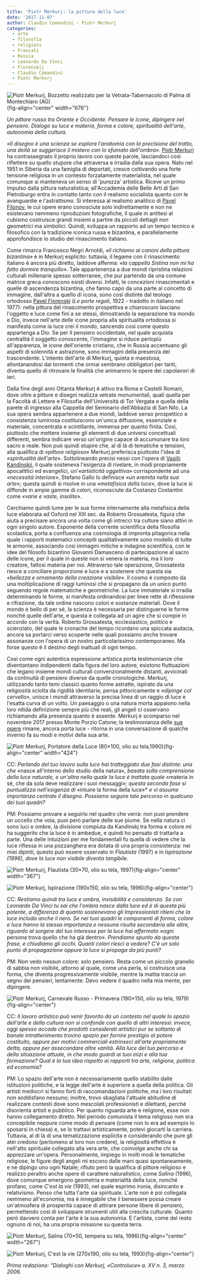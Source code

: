 ```yaml
---
title: 'Piotr Merkurj: la pittura della luce'
date: '2017-11-07'
author: Claudio Comandini - Piotr Merkurj
categories:
  - arte
  - filosofia
  - religioni
  - Frascati
  - Russia
  - Leonardo Da Vinci
  - Florenskij
  - Claudio Comandini
  - Piotr Merkurj
---
```


![*Piotr Merkurj, Bozzetto realizzato per la Vetrata-Tabernacolo di Palma di Montechiaro (AG)*](images/Vetrata-Palma-di-Montechiaro-AG.jpg){fig-align="center" width="676"}

*Un pittore russo tra Oriente e Occidente. Pensare le icone, dipingere nel pensiero. Dialogo su luce e materia, forma e colore, spiritualità dell'arte, autonomia della cultura.*

*«Il disegno è una scienza se esplora l'anatomia con la precisione del tratto, una deità se suggerisce il mistero con lo sfumato dell'ombra»*. [Piotr Merkurj](http://www.hermeslight.it/) ha contrassegnato il proprio lavoro con queste parole, lasciandoci così riflettere su quello stupore che attraversa e irradia dalla sua opera. Nato nel 1951 in Siberia da una famiglia di deportati, cresce coltivando una forte tensione religiosa in un contesto forzatamente materialista, nel quale comunque si manteneva un senso di 'purezza' artistica. Riceve un primo impulso dalla pittura naturalistica; all'Accademia delle Belle Arti di San Pietroburgo entra in contatto tanto con il realismo socialista quanto con le avanguardie e l'astrattismo. Si interessa al realismo analitico di [Pavel Filonov](https://en.wikipedia.org/wiki/Pavel_Filonov), le cui opere erano conosciute solo indirettamente e non ne esistevano nemmeno riproduzioni fotografiche, il quale in antitesi al cubismo costruisce grandi insiemi a partire da piccoli dettagli non geometrici ma simbolici. Quindi, sviluppa un rapporto ad un tempo tecnico e filosofico con la tradizione iconica russa e bizantina, e parallelamente approfondisce lo studio del rinascimento italiano.

Come rimarca Francesco Negri Arnoldi, *«il richiamo ai canoni della pittura bizantina»* è in Merkurj esplicito: tuttavia, il legame con il rinascimento italiano è ancora più diretto, laddove afferma: *«la cappella Sistina non mi ha fatto dormire tranquillo»*. Tale appartenenza a due mondi ripristina relazioni culturali millenarie spesso sotterranee, che pur partendo da una comune matrice greca conoscono esisti diversi. Infatti, le concezioni rinascimentali e quelle di ascendenza bizantina, che fanno capo da una parte al concetto di immagine, dall'altra a quello di icona, sono così distinte dal teologo ortodosso [Pavel Florenskj](https://it.wikipedia.org/wiki/Pavel_Aleksandrovi%C4%8D_Florenskij) (*Le porte regali*, 1922 - tradotto in italiano nel 1977): nella pittura del rinascimento prospettiva e chiaroscuro lasciano l'oggetto e luce come fini a se stessi, dimostrando la separazione tra mondo e Dio, invece nell'arte delle icone propria alla spiritualità ortodossa si manifesta come la luce crei il mondo, sancendo così come questo appartenga a Dio. Se per il pensiero occidentale, nel quale acquista centralità il soggetto conoscente, l'immagine si riduce perlopiù all'apparenza, le icone dell'oriente cristiano, che in Russia accentuano gli aspetti di solennità e astrazione, sono immagini della presenza del trascendente. L'intento dell'arte di Merkurj, quieta e maestosa, allontanandosi dai tormenti che ormai sembrano obbligatori per tanti, diventa quello di ritrovare le finalità che animarono le opere dei capolavori di ieri.

Dalla fine degli anni Ottanta Merkurj è attivo tra Roma e Castelli Romani, dove oltre a pitture e disegni realizza vetrate monumentali, quali quella per la Facoltà di Lettere e Filosofia dell'Università di Tor Vergata e quella della parete di ingresso alla Cappella del Seminario dell'Abbazia di San Nilo. La sua opera sembra appartenere a due mondi, laddove senso prospettico e consistenza luminosa costituiscono un'unica diffusione, essenziale e materiale, concentrata e scintillante, immensa per quanto finita. Così, piuttosto che mettere insieme gli elementi di due universi concettuali differenti, sembra indicare verso un'origine capace di accumunare tra loro sacro e reale. Non può quindi stupire che, al di là di tematiche e tensioni, alla qualifica di *«pittore religioso»* Merkurj preferisca piuttosto l'idea di *«spiritualità dell'arte»*. Sottolineando precisi nessi con l'opera di [Vasilij Kandinskij](https://it.wikipedia.org/wiki/Vasilij_Vasil%27evič_Kandinskij), il quale sosteneva l'esigenza di rivelare, in modi propriamente apocalittici ed evangelici, un'*«artisticità oggettiva»* corrispondente ad una *«necessità interiore»*, Stefano Gallo lo definisce *«un eremita nella sua arte»;* questa quindi si risolve in una *«metafisica della luce*», dove la luce si diffonde in ampie gamme di colori, riconosciute da Costanzo Costantini come *«varie e vaste, insolite»*.

Cerchiamo quindi lume per le sue forme internamente alla metafisica della luce elaborata ad Oxford nel XIII sec. da Roberto Grossatesta, figura che aiuta a precisare ancora una volta come gli intrecci tra culture siano attivi in ogni singolo autore. Esponente della corrente scientifica della filosofia scolastica, porta a confluenza una cosmologia di impronta pitagorica nella quale i rapporti matematici concepiti qualitativamente sono modello di tutte le armonie, associando così immagini mitiche e indagine scientifica, con le idee del filosofo bizantino Giovanni Damasceno di partecipazione al sacro delle icone, per il quale in queste non si venera la materia, ma il loro creatore, fattosi materia per noi. Attraverso tale operazione, Grossatesta riesce a conciliare proporzione e luce e a sostenere che questa sia *«bellezza e ornamento della creazione visibile»*. Il cosmo è composto da una moltiplicazione di raggi luminosi che si propagano da un unico punto seguendo regole matematiche e geometriche. La luce immateriale si irradia determinando le forme, si manifesta ordinandosi per linee rette di riflessione e rifrazione, da tale ordine nascono colori e sostanze materiali. Dove il mondo è bello di per sé, la scienza è necessaria per distinguerne le forme nonché quelle dell'arte, e questa è collegata ad un agire che si compie in accordo con la verità. Roberto Grossatesta, ecclesiastico, politico e scienziato, del quale le cronache del tempo ricordano una spiccata audacia, ancora sa portarci verso scoperte nelle quali possiamo anche trovare assonanze con l'opera di un nostro particolarissimo contemporaneo. Ma forse questo è il destino degli inattuali di ogni tempo.

Così come ogni autentica espressione artistica porta testimonianze che diventantano indipendenti dalla figura del loro autore, esistono fluttuazioni che legano insieme mondi culturali convenzionalmente distanti, avvicinati da continuità di pensiero diverse da quelle cronologiche. Merkurj, utilizzando tanto temi classici quanto forme astratte, ispirato da una religiosità sciolta da rigidità identitarie, pensa pittoricamente e *«dipinge col cervello»*, unisce i mondi attraverso la precisa linea di un raggio di luce e l'esatta curva di un volto. Un paesaggio o una natura morta appaiono nella loro nitida definizione sempre più che reali, gli angeli ci osservano richiamando alla presenza quanto è assente. Merkurj è scomparso nel novembre 2017 presso Monte Porzio Catone; la testimonianza delle [sue opere](https://photos.app.goo.gl/23rMV0eg0ixPUKp42) rimane, ancora porta luce - ritorna in una conversazione di qualche inverno fa su modi e motivi della sua arte.

![*Piotr Merkurj, Portatore della Luce (80×100, olio su tela,1990)*](https://lh3.googleusercontent.com/wPGy39cP805rgQUT_armYiA8RtDK1FMSDRvVWNwJDkNR3sH_UQarcmdlzWDN6FOg5SNKSr-tOdBCUs2H4ZaJlsgvljstbMZeLNZhLvJrRrH6h7-UFOWJfU0fu1dhWkjngpAMzXa8GQ=w416-h550-no){fig-align="center" width="424"}

CC: *Parlando del tuo lavoro sulla luce hai tratteggiato due fasi distinte: una che* «nasce all'interno dello studio della natura»*, basata sulla comprensione della luce naturale, e un'altra nella quale la luce è trattata quale* «materia in sé, che da sola deve realizzare i suoi messaggi»*; questa seconda fase si puntualizza nell'esigenza di* «intuire la forma della luce»\* *e vi assume importanza centrale il disegno. Possiamo seguire tale percorso in qualcuno dei tuoi quadri?*

PM: Possiamo provare a seguirlo nel quadro che verrà: non puoi prendere un uccello che vola, puoi però parlare delle sue piume. Se nella natura ci sono luci e ombre, la divisione compiuta da Kandinskj tra forma e colore mi ha suggerito che la luce è in ambedue, e quindi ho pensato di trattarla a parte. Una delle intuizioni per me fondamentali fu quella di vedere che la luce riflessa in una pozzanghera era dotata di una propria consistenza: nei miei dipinti, questo può essere osservato in *Flautista* (1997) e in *Ispirazione (1996),* *dove la luce non visibile diventa tangibile.*

![*Piotr Merkurj, Flautista (30×70, olio su tela, 1997)*](https://lh3.googleusercontent.com/wK4bbA_eWat6O65dlB5d9Hm46Hkjs7CJGBaaBeCGFAD35FK3eiuzptnZHP0lLOJGYaUvKJ8rWpWiBGUnGHSRiB7cOYlJ9bbZiBmGMMzP_VXUOo1Ra1mOyQVTUj6KGatV2r4A8YfIvg=w361-h550-no){fig-align="center" width="367"}

![*Piotr Merkurj, Ispirazione (190x150, olio su tela, 1996)*](https://lh3.googleusercontent.com/4Ft6mpJxObQaV61-P8qxm4jvvFguiQLqEXMUg9wd4rT1tL86GuRqxeAuwWAsLt9UdQ-95YlVaXxydWrGRFIrFVl2JGhWw3PmD__PdGCqXU632HrBpno8_hD1SIoPlhFu5d8d-88OFg=w710-h550-no){fig-align="center"}

CC: *Restiamo quindi tra luce e ombra, invisibilità e consistenza. Se con Leonardo Da Vinci tu sai che l'ombra nasce dalla luce ed è di questa più potente, a differenza di quanto sostenevano gli Impressionisti ritieni che la luce includa anche il nero. Se nei tuoi quadri le componenti di forma, colore e luce hanno la stessa importanza e nessuna risulta secondaria alle altre, riguardo al sorgere del tuo interesse per la luce hai affermato* «ogni persona trova quello che ha già dentro»*. Prendiamo spunto da questa frase, e chiudiamo gli occhi. Quanti colori riesci a vedere? C'è un solo punto di propagazione oppure la luce si propaga da più punti?*

PM: Non vedo nessun colore: solo pensiero. Resta come un piccolo granello di sabbia non visibile, attorno al quale, come una perla, si costruisce una forma, che diventa progressivamente visibile, mentre la matita traccia un segno dei pensieri, lentamente. Devo vedere il quadro nella mia mente, per dipingere.

![*Piotr Merkurj, Carnevale Russo - Primavera (190×150, olio su tela, 1979)*](https://lh3.googleusercontent.com/vumQvazZpp7ZGlQ2QFwyl07mCxKFADhCcErUU_zIgCahK8GAVqsPfzbrdCkqnDkhMYH-6EtN13pKnNbw6K4kYYrfQcfIskwu_UMsP9iKvMmb2SDhVJmaCk8WqqRvugz0baIiFrsnkw=w800-h516-no){fig-align="center"}

CC: *Il lavoro artistico può venir favorito da un contesto nel quale lo spazio dell'arte e della cultura non si confonde con quello di altri interessi: invece, oggi spesso accade che prodotti considerati artistici pur se soltanto di banale intrattenimento trovino spazio per fornire prestigio al potere costituito, oppure per motivi commerciali estrinseci all'arte propriamente detta, oppure per assecondare altre vanità. Alla luce del tuo percorso e della situazione attuale, in che modo guardi ai tuoi inizi e alla tua formazione? Qual è la tua idea rispetto ai rapporti tra arte, religione, politica ed economia?*

PM: Lo spazio dell'arte non è necessariamente quello stabilito dalle istituzioni politiche, e la legge dell'arte è superiore a quella della politica. Gli artisti mediocri si fanno forti di raccomandazioni politiche, ma i loro risultati non soddisfano nessuno; inoltre, trovo sbagliata l'attuale abitudine di realizzare contesti dove sono mescolati professionisti e dilettanti, perché disorienta artisti e pubblico. Per quanto riguarda arte e religione, esse non hanno collegamento diretto. Nel periodo comunista il tema religioso non era concepibile neppure come modo di pensare (come non lo era ad esempio lo sposarsi in chiesa) e, se lo trattavi artisticamente, potevi giocarti la carriera. Tuttavia, al di là di una tematizzazione esplicita e considerando che pure gli atei credono (perlomeno al loro non credere), la religiosità effettiva è nell'atto spirituale collegato alla vera arte, che coinvolge anche chi sa apprezzare un'opera. Personalmente, impiego in molti modi le tematiche religiose, le figure degli angeli mi escono dalle mani quasi spontaneamente, e ne dipingo uno ogni Natale; rifiuto però la qualifica di pittore religioso e realizzo peraltro anche opere di carattere naturalistico, come *Salina* (1996), dove comunque emergono geometria e materialità della luce, nonché profano, come *C'est la vie* (1993), nel quale esprimo ironia, disincanto e relativismo. Penso che tutta l'arte sia spirituale. L'arte non è poi collegata nemmeno all'economia, ma è innegabile che il benessere possa creare un'atmosfera di prosperità capace di attirare persone libere di pensiero, permettendo così di sviluppare strumenti utili alla crescita culturale. Quanto però davvero conta per l'arte è la sua autonomia. E l'artista, come del resto ognuno di noi, ha una propria missione su questa terra.

![*Piotr Merkurj, Salina (70×50, tempera su tela, 1996)*](https://lh3.googleusercontent.com/H0GXEC086k5a_1P_bRyrVu0G9aWbQeYlbEf26JohpiW5VDvbEOtwVPlEagvzallhfmIU-qbZbXnKLSRwNFlJJ6eiBCyIJxdKpzbF4SPO7qVMDG-Ly3dOqeqSy1JbZsTTdTkaktDTZg=w180-h139-no){fig-align="center" width="267"}

![*Piotr Merkurj, C'est la vie (270x190, olio su tela,* *1993)*](https://lh3.googleusercontent.com/gRprO83d-l4lDtjqzsccWmpzFlcYNvb_gH56xv3m81R3rz7SnoSvnVWCt7ECs_EHCHCHr-O1k0HbSnqvGi73pNow8ss3awjn-xNb5n-FlTWYEJnYjg1qK4Fa8QUohGVtsbGUWus1xA=w778-h550-no){fig-align="center"}

*Prima redazione: "Dialoghi con Merkurj, «Controluce» a. XV n. 3, marzo 2006.*
